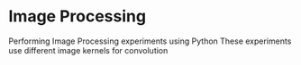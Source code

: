 # Image Processing
Performing Image Processing experiments using Python
These experiments use different image kernels for convolution
